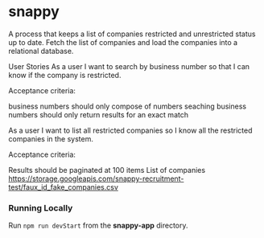 # snappy

A process that keeps a list of companies restricted and unrestricted status up to date. Fetch the list of companies and load the companies into a relational database.

User Stories
As a user I want to search by business number so that I can know if the company is restricted.

Acceptance criteria:

business numbers should only compose of numbers
seaching business numbers should only return results for an exact match

As a user I want to list all restricted companies so I know all the restricted companies in the system.

Acceptance criteria:

Results should be paginated at 100 items
List of companies
https://storage.googleapis.com/snappy-recruitment-test/faux_id_fake_companies.csv

### Running Locally

Run `npm run devStart` from the **snappy-app** directory.
